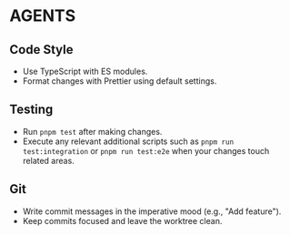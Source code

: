 # AGENTS

## Code Style
- Use TypeScript with ES modules.
- Format changes with Prettier using default settings.

## Testing
- Run `pnpm test` after making changes.
- Execute any relevant additional scripts such as `pnpm run test:integration` or `pnpm run test:e2e` when your changes touch related areas.

## Git
- Write commit messages in the imperative mood (e.g., "Add feature").
- Keep commits focused and leave the worktree clean.
